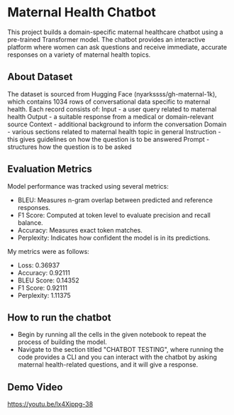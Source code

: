 # Maternal Health Chatbot
This project builds a domain-specific maternal healthcare chatbot using a pre-trained Transformer model. The chatbot provides an interactive platform where women can ask questions and receive immediate, accurate responses on a variety of maternal health topics.

## About Dataset
The dataset is sourced from Hugging Face (nyarkssss/gh-maternal-1k), which contains 1034 rows of conversational data specific to maternal health. 
Each record consists of:
Input - a user query related to maternal health
Output - a suitable response from a medical or domain-relevant source
Context - additional background to inform the conversation
Domain - various sections related to maternal health topic in general
Instruction - this gives guidelines on how the question is to be answered
Prompt - structures how the question is to be asked

## Evaluation Metrics
Model performance was tracked using several metrics:
- BLEU: Measures n-gram overlap between predicted and reference responses.
- F1 Score: Computed at token level to evaluate precision and recall balance.
- Accuracy: Measures exact token matches.
- Perplexity: Indicates how confident the model is in its predictions.

My metrics were as follows:
- Loss: 0.36937
- Accuracy: 0.92111
- BLEU Score: 0.14352
- F1 Score: 0.92111
- Perplexity: 1.11375

## How to run the chatbot
- Begin by running all the cells in the given notebook to repeat the process of building the model.
- Navigate to the section titled "CHATBOT TESTING", where running the code provides a CLI and you can interact with the chatbot by asking maternal health-related questions, and it will give a response.

## Demo Video
https://youtu.be/lx4Xjppg-38
